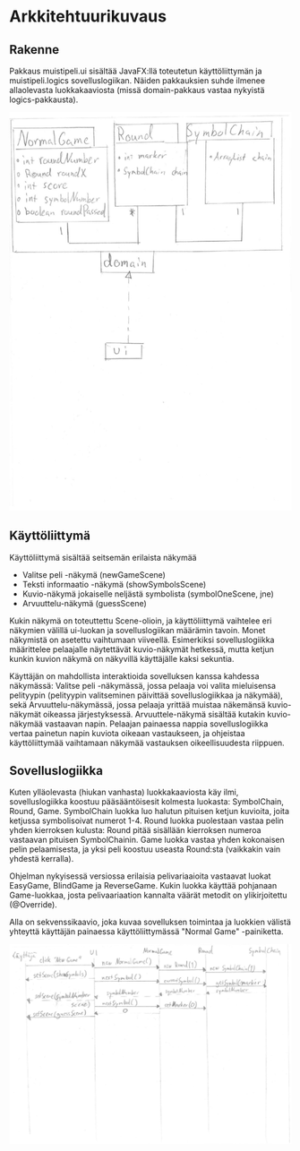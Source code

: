 # Arkkitehtuurikuvaus

## Rakenne

Pakkaus muistipeli.ui sisältää JavaFX:llä toteutetun käyttöliittymän ja muistipeli.logics sovelluslogiikan. Näiden pakkauksien suhde ilmenee allaolevasta luokkakaaviosta (missä domain-pakkaus vastaa nykyistä logics-pakkausta).

![luokkakaavio](https://github.com/valtterin/otm-harjoitustyo/blob/master/Dokumentaatio/luokkapakkauskaavio-page-001.jpg)


## Käyttöliittymä

Käyttöliittymä sisältää seitsemän erilaista näkymää
 - Valitse peli -näkymä (newGameScene)
 - Teksti informaatio -näkymä (showSymbolsScene)
 - Kuvio-näkymä jokaiselle neljästä symbolista (symbolOneScene, jne)
 - Arvuuttelu-näkymä (guessScene)
 
Kukin näkymä on toteuttettu Scene-olioin, ja käyttöliittymä vaihtelee eri näkymien välillä ui-luokan ja sovelluslogiikan määrämin tavoin. Monet näkymistä on asetettu vaihtumaan viiveellä. Esimerkiksi sovelluslogiikka määrittelee pelaajalle näytettävät kuvio-näkymät hetkessä, mutta ketjun kunkin kuvion näkymä on näkyvillä käyttäjälle kaksi sekuntia.

Käyttäjän on mahdollista interaktioida sovelluksen kanssa kahdessa näkymässä: Valitse peli -näkymässä, jossa pelaaja voi valita mieluisensa pelityypin (pelityypin valitseminen päivittää sovelluslogiikkaa ja näkymää), sekä Arvuuttelu-näkymässä, jossa pelaaja yrittää muistaa näkemänsä kuvio-näkymät oikeassa järjestyksessä. Arvuuttele-näkymä sisältää kutakin kuvio-näkymää vastaavan napin. Pelaajan painaessa nappia sovelluslogiikka vertaa painetun napin kuviota oikeaan vastaukseen, ja ohjeistaa käyttöliittymää vaihtamaan näkymää vastauksen oikeellisuudesta riippuen.



## Sovelluslogiikka

Kuten ylläolevasta (hiukan vanhasta) luokkakaaviosta käy ilmi, sovelluslogiikka koostuu pääsääntöisesit kolmesta luokasta: SymbolChain, Round, Game. SymbolChain luokka luo halutun pituisen ketjun kuvioita, joita ketjussa symbolisoivat numerot 1-4. Round luokka puolestaan vastaa pelin yhden kierroksen kulusta: Round pitää sisällään kierroksen numeroa vastaavan pituisen SymbolChainin. Game luokka vastaa yhden kokonaisen pelin pelaamisesta, ja yksi peli koostuu useasta Round:sta (vaikkakin vain yhdestä kerralla).

Ohjelman nykyisessä versiossa erilaisia pelivariaaioita vastaavat luokat EasyGame, BlindGame ja ReverseGame. Kukin luokka käyttää pohjanaan Game-luokkaa, josta pelivaariaation kannalta väärät metodit on ylikirjoitettu (@Override).

Alla on sekvenssikaavio, joka kuvaa sovelluksen toimintaa ja luokkien välistä yhteyttä käyttäjän painaessa käyttöliittymässä "Normal Game" -painiketta.

![sekvenssikaavio](https://raw.githubusercontent.com/valtterin/otm-harjoitustyo/master/Dokumentaatio/sekvenssikaavio-page-001.jpg)
